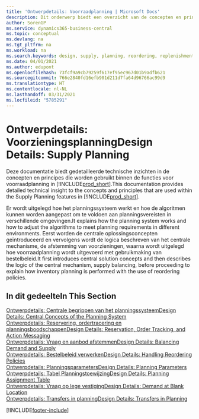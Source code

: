 ```yaml
---
title: 'Ontwerpdetails: Voorraadplanning | Microsoft Docs'
description: Dit onderwerp biedt een overzicht van de concepten en principes die worden gebruikt binnen de functies voor voorraadplanning in Business Central.
author: SorenGP
ms.service: dynamics365-business-central
ms.topic: conceptual
ms.devlang: na
ms.tgt_pltfrm: na
ms.workload: na
ms.search.keywords: design, supply, planning, reordering, replenishment
ms.date: 04/01/2021
ms.author: edupont
ms.openlocfilehash: 73fcf9a9cb79259f617ef95ec967d01b9adfb621
ms.sourcegitcommit: 766e2840fd16efb901d211d7fa64d96766ac99d9
ms.translationtype: HT
ms.contentlocale: nl-NL
ms.lasthandoff: 03/31/2021
ms.locfileid: "5785291"
---
```

# <a name="design-details-supply-planning"></a><span data-ttu-id="46a9a-103">Ontwerpdetails: Voorzieningsplanning</span><span class="sxs-lookup"><span data-stu-id="46a9a-103">Design Details: Supply Planning</span></span>
<span data-ttu-id="46a9a-104">Deze documentatie biedt gedetailleerde technische inzichten in de concepten en principes die worden gebruikt binnen de functies voor voorraadplanning in [!INCLUDE[prod_short](includes/prod_short.md)].</span><span class="sxs-lookup"><span data-stu-id="46a9a-104">This documentation provides detailed technical insight to the concepts and principles that are used within the Supply Planning features in [!INCLUDE[prod_short](includes/prod_short.md)].</span></span>  

<span data-ttu-id="46a9a-105">Er wordt uitgelegd hoe het planningssysteem werkt en hoe de algoritmen kunnen worden aangepast om te voldoen aan planningsvereisten in verschillende omgevingen.</span><span class="sxs-lookup"><span data-stu-id="46a9a-105">It explains how the planning system works and how to adjust the algorithms to meet planning requirements in different environments.</span></span> <span data-ttu-id="46a9a-106">Eerst worden de centrale oplossingsconcepten geïntroduceerd en vervolgens wordt de logica beschreven van het centrale mechanisme, de afstemming van voorzieningen, waarna wordt uitgelegd hoe voorraadplanning wordt uitgevoerd met gebruikmaking van bestelbeleid.</span><span class="sxs-lookup"><span data-stu-id="46a9a-106">It first introduces central solution concepts and then describes the logic of the central mechanism, supply balancing, before proceeding to explain how inventory planning is performed with the use of reordering policies.</span></span>  

## <a name="in-this-section"></a><span data-ttu-id="46a9a-107">In dit gedeelte</span><span class="sxs-lookup"><span data-stu-id="46a9a-107">In This Section</span></span>  
[<span data-ttu-id="46a9a-108">Ontwerpdetails: Centrale begrippen van het planningssysteem</span><span class="sxs-lookup"><span data-stu-id="46a9a-108">Design Details: Central Concepts of the Planning System</span></span>](design-details-central-concepts-of-the-planning-system.md)  
[<span data-ttu-id="46a9a-109">Ontwerpdetails: Reservering, ordertracering en planningsboodschappen</span><span class="sxs-lookup"><span data-stu-id="46a9a-109">Design Details: Reservation, Order Tracking, and Action Messaging</span></span>](design-details-reservation-order-tracking-and-action-messaging.md)  
[<span data-ttu-id="46a9a-110">Ontwerpdetails: Vraag en aanbod afstemmen</span><span class="sxs-lookup"><span data-stu-id="46a9a-110">Design Details: Balancing Demand and Supply</span></span>](design-details-balancing-demand-and-supply.md)  
[<span data-ttu-id="46a9a-111">Ontwerpdetails: Bestelbeleid verwerken</span><span class="sxs-lookup"><span data-stu-id="46a9a-111">Design Details: Handling Reordering Policies</span></span>](design-details-handling-reordering-policies.md)  
[<span data-ttu-id="46a9a-112">Ontwerpdetails: Planningsparameters</span><span class="sxs-lookup"><span data-stu-id="46a9a-112">Design Details: Planning Parameters</span></span>](design-details-planning-parameters.md)  
[<span data-ttu-id="46a9a-113">Ontwerpdetails: Tabel Planningstoewijzing</span><span class="sxs-lookup"><span data-stu-id="46a9a-113">Design Details: Planning Assignment Table</span></span>](design-details-planning-assignment-table.md)  
[<span data-ttu-id="46a9a-114">Ontwerpdetails: Vraag op lege vestiging</span><span class="sxs-lookup"><span data-stu-id="46a9a-114">Design Details: Demand at Blank Location</span></span>](design-details-demand-at-blank-location.md)  
[<span data-ttu-id="46a9a-115">Ontwerpdetails: Transfers in planning</span><span class="sxs-lookup"><span data-stu-id="46a9a-115">Design Details: Transfers in Planning</span></span>](design-details-transfers-in-planning.md)


[!INCLUDE[footer-include](includes/footer-banner.md)]
